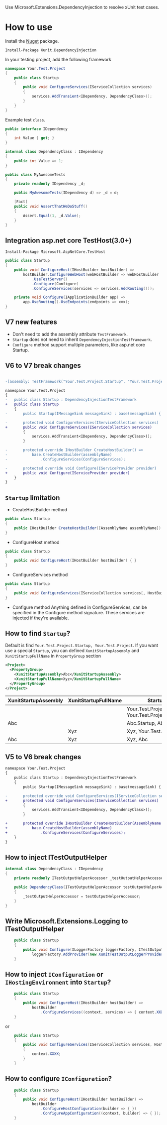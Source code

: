 ﻿Use Microsoft.Extensions.DependencyInjection to resolve xUnit test cases.

How to use
=============

Install the [Nuget](https://www.nuget.org/packages/Xunit.DependencyInjection) package.

``` PS
Install-Package Xunit.DependencyInjection
```
In your testing project, add the following framework

```cs
namespace Your.Test.Project
{
    public class Startup
    {
        public void ConfigureServices(IServiceCollection services)
        {
            services.AddTransient<IDependency, DependencyClass>();
        }
    }
}
```

Example test `class`.

```cs
public interface IDependency
{
    int Value { get; }
}

internal class DependencyClass : IDependency
{
    public int Value => 1;
}

public class MyAwesomeTests
{
    private readonly IDependency _d;

    public MyAwesomeTests(IDependency d) => _d = d;

    [Fact]
    public void AssertThatWeDoStuff()
    {
        Assert.Equal(1, _d.Value);
    }
}
```

## Integration asp.net core TestHost(3.0+)

``` PS
Install-Package Microsoft.AspNetCore.TestHost
```

``` C#
public class Startup
{
    public void ConfigureHost(IHostBuilder hostBuilder) =>
        hostBuilder.ConfigureWebHost(webHostBuilder => webHostBuilder
            .UseTestServer()
            .Configure(Configure)
            .ConfigureServices(services => services.AddRouting()));

    private void Configure(IApplicationBuilder app) =>
        app.UseRouting().UseEndpoints(endpoints => xxx);
}
```

## V7 new features

* Don't need to add the assembly attribute `TestFramework`.
* `Startup` does not need to inherit `DependencyInjectionTestFramework`.
* `Configure` method support multiple parameters, like asp.net core Startup.

## V6 to V7 break changes
``` diff

-[assembly: TestFramework("Your.Test.Project.Startup", "Your.Test.Project")]

namespace Your.Test.Project
{
-   public class Startup : DependencyInjectionTestFramework
+   public class Startup
    {
-       public Startup(IMessageSink messageSink) : base(messageSink) { }

-       protected void ConfigureServices(IServiceCollection services)
+       public void ConfigureServices(IServiceCollection services)
        {
            services.AddTransient<IDependency, DependencyClass>();
        }

-       protected override IHostBuilder CreateHostBuilder() =>
-           base.CreateHostBuilder(assemblyName)
-               .ConfigureServices(ConfigureServices);

-       protected override void Configure(IServiceProvider provider)
+       public void Configure(IServiceProvider provider)
    }
}
```

## `Startup` limitation

* CreateHostBuilder method
``` C#
public class Startup
{
    public IHostBuilder CreateHostBuilder([AssemblyName assemblyName]) { }
}
```

* ConfigureHost method
``` C#
public class Startup
{
    public void ConfigureHost(IHostBuilder hostBuilder) { }
}
```

* ConfigureServices method
``` C#
public class Startup
{
    public void ConfigureServices(IServiceCollection services[, HostBuilderContext context]) { }
}
```

* Configure method
Anything defined in ConfigureServices, can be specified in the Configure method signature. These services are injected if they're available.

## How to find `Startup`?
Default is find `Your.Test.Project.Startup, Your.Test.Project`.
If you want use a special `Startup`, you can defined `XunitStartupAssembly` and `XunitStartupFullName` in `PropertyGroup` section
``` xml
<Project>
  <PropertyGroup>
    <XunitStartupAssembly>Abc</XunitStartupAssembly>
    <XunitStartupFullName>Xyz</XunitStartupFullName>
  </PropertyGroup>
</Project>
```
| XunitStartupAssembly | XunitStartupFullName | Startup |
| ------- | ------ | ------ |
|   |   | Your.Test.Project.Startup, Your.Test.Project |
| Abc |   | Abc.Startup, Abc |
|   | Xyz | Xyz, Your.Test.Project |
| Abc | Xyz | Xyz, Abc |

## V5 to V6 break changes
``` diff
namespace Your.Test.Project
{
    public class Startup : DependencyInjectionTestFramework
    {
        public Startup(IMessageSink messageSink) : base(messageSink) { }

-       protected override void ConfigureServices(IServiceCollection services)
+       protected void ConfigureServices(IServiceCollection services)
        {
            services.AddTransient<IDependency, DependencyClass>();
        }

+       protected override IHostBuilder CreateHostBuilder(AssemblyName assemblyName) =>
+           base.CreateHostBuilder(assemblyName)
+               .ConfigureServices(ConfigureServices);
    }
}
```


## How to inject ITestOutputHelper
``` C#
internal class DependencyClass : IDependency
{
    private readonly ITestOutputHelperAccessor _testOutputHelperAccessor;

    public DependencyClass(ITestOutputHelperAccessor testOutputHelperAccessor)
    {
        _testOutputHelperAccessor = testOutputHelperAccessor;
    }
}
```

## Write Microsoft.Extensions.Logging to ITestOutputHelper
``` C#
    public class Startup
    {
        public void Configure(ILoggerFactory loggerFactory, ITestOutputHelperAccessor accessor) =>
            loggerFactory.AddProvider(new XunitTestOutputLoggerProvider(accessor));
    }
```

## How to inject `IConfiguration` or `IHostingEnvironment` into `Startup`?
``` C#
    public class Startup
    {
        public void ConfigureHost(IHostBuilder hostBuilder) =>
            hostBuilder
                .ConfigureServices((context, services) => { context.XXXX });
    }
```
or
``` C#
    public class Startup
    {
        public void ConfigureServices(IServiceCollection services, HostBuilderContext context)
        {
            context.XXXX;
        }
    }
```

## How to configure `IConfiguration`?
``` C#
    public class Startup
    {
        public void ConfigureHost(IHostBuilder hostBuilder) =>
            hostBuilder
                .ConfigureHostConfiguration(builder => { })
                .ConfigureAppConfiguration((context, builder) => { });
    }
```
